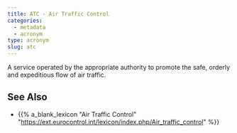 ```yaml
---
title: ATC - Air Traffic Control
categories:
  - metadata
  - acronym
type: acronym
slug: atc
---
```


A service operated by the appropriate authority to promote the safe, orderly and expeditious
flow of air traffic.

## See Also

* {{% a_blank_lexicon "Air Traffic Control" "https://ext.eurocontrol.int/lexicon/index.php/Air_traffic_control" %}}
